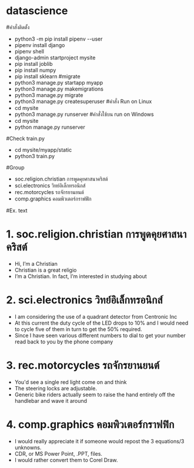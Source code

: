 # datascience
#คำสั่งติดตั้ง
* python3 -m pip install pipenv --user
* pipenv install django
* pipenv shell
* django-admin startproject mysite
* pip install joblib
* pip install numpy
* pip install sklearn
#migrate
* python3 manage.py startapp myapp
* python3 manage.py makemigrations
* python3 manage.py migrate
* python3 manage.py createsuperuser
#คำสั่ง Run on Linux
* cd mysite
* python3 manage.py runserver
#คำสั่งใช้บน run on Windows
* cd mysite
* python manage.py runserver

#Check train.py
* cd mysite/myapp/static
* python3 train.py

#Group
* soc.religion.christian การพูดคุยศาสนาคริสต์
* sci.electronics วิทย์อิเล็กทรอนิกส์
* rec.motorcycles รถจักรยานยนต์
* comp.graphics คอมพิวเตอร์กราฟฟิก

#Ex. text
# 1. soc.religion.christian การพูดคุยศาสนาคริสต์
  * Hi, I’m a Christian
  * Christian is a great religio
  * I’m a Christian. In fact, I’m interested in studying about
# 2. sci.electronics วิทย์อิเล็กทรอนิกส์
  * I am considering the use of a quadrant detector from Centronic Inc 
  * At this current the duty cycle of the LED drops to 10% and I would need to cycle five of them in turn to get the 50% required.
  * Since I have seen various different numbers to dial to get your number read back to you by the phone company
# 3. rec.motorcycles รถจักรยานยนต์
  * You'd see a single red light come on and think
  * The steering locks are adjustable.
  * Generic bike riders actually seem to raise the hand entirely off the handlebar and wave it around
# 4. comp.graphics คอมพิวเตอร์กราฟฟิก
  * I would really appreciate it if someone would repost the 3 equations/3 unknowns.
  * CDR, or MS Power Point, .PPT, files.
  * I would rather convert them to Corel Draw.

